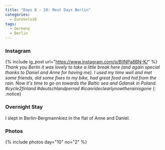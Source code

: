 ```yaml
---
title: "Days 8 - 10: Rest Days Berlin"
categories:
  - EuroVelo10
tags:
  - Germany
  - Berlin
---
```


### Instagram

{% include ig_post url="https://www.instagram.com/p/BlINPa8BN-K/" %}
_Thank you Berlin it was lovely to take a little break here (and again special thanks to Daniel and Anne for having me). I used my time well and met some friends, did some fixes to my bike, had great food and hid from the rain. Now it's time to go on towards the Baltic sea and Gdansk in Poland. #cycle2finland #deutschlandperrad #icanrideclearlynowtherainisgone_
{: .notice}

### Overnight Stay

I slept in Berlin-Bergmannkiez in the flat of Anne and Daniel.

### Photos

{% include photos day="10" no="2" %}